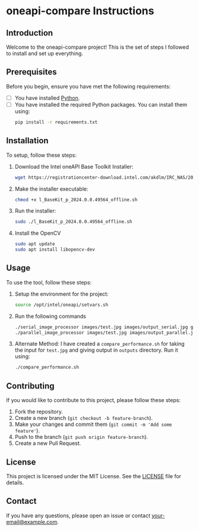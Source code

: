 # oneapi-compare Instructions

## Introduction
Welcome to the oneapi-compare project! This is the set of steps I followed to install and set up everything.

## Prerequisites
Before you begin, ensure you have met the following requirements:
- [ ] You have installed [Python](https://www.python.org/downloads/).
- [ ] You have installed the required Python packages. You can install them using:
    ```sh
    pip install -r requirements.txt
    ```

## Installation
To setup, follow these steps:
1. Download the Intel oneAPI Base Toolkit Installer:
    ```bash
    wget https://registrationcenter-download.intel.com/akdlm/IRC_NAS/20f4e6a1-6b0b-4752-b8c1-e5eacba10e01/l_BaseKit_p_2024.0.0.49564_offline.sh
    ```
2. Make the installer executable:
    ```bash
    chmod +x l_BaseKit_p_2024.0.0.49564_offline.sh
    ```
3. Run the installer:
    ```bash
    sudo ./l_BaseKit_p_2024.0.0.49564_offline.sh
    ```
4. Install the OpenCV
    ```bash
    sudo apt update
    sudo apt install libopencv-dev
    ```

## Usage
To use the tool, follow these steps:
1. Setup the environment for the project:
     ```bash
     source /opt/intel/oneapi/setvars.sh
     ```
2. Run the following commands
    ```bash
    ./serial_image_processor images/test.jpg images/output_serial.jpg grayscale
    ./parallel_image_processor images/test.jpg images/output_parallel.jpg grayscale

    ```
3. Alternate Method:
    I have created a `compare_performance.sh` for taking the input for `test.jpg` and giving output in `outputs` directory. Run it using:
    ```bash
    ./compare_performance.sh
    ```


## Contributing
If you would like to contribute to this project, please follow these steps:
1. Fork the repository.
2. Create a new branch (`git checkout -b feature-branch`).
3. Make your changes and commit them (`git commit -m 'Add some feature'`).
4. Push to the branch (`git push origin feature-branch`).
5. Create a new Pull Request.

## License
This project is licensed under the MIT License. See the [LICENSE](LICENSE) file for details.

## Contact
If you have any questions, please open an issue or contact [your-email@example.com](mailto:your-email@example.com).
